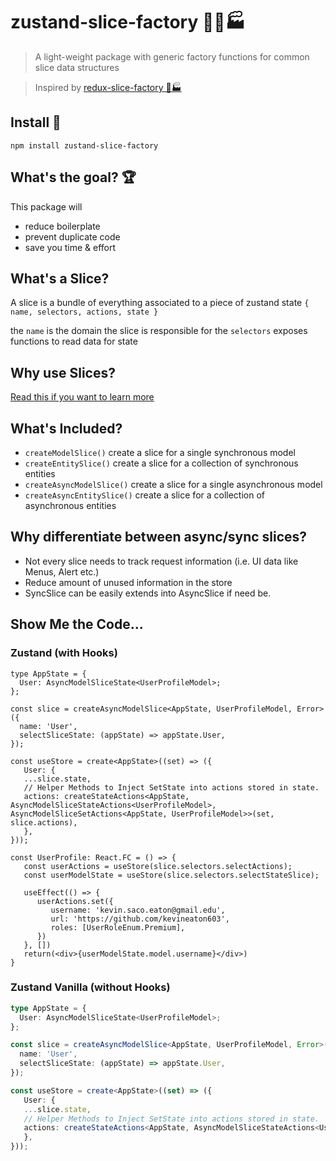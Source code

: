 # zustand-slice-factory 🐻🍕🏭

> A light-weight package with generic factory functions for common slice data structures

> Inspired by [redux-slice-factory 🍕🏭](https://github.com/gregjoeval/package-library/tree/master/packages/redux-slice-factory)

## Install 💾
```shell
npm install zustand-slice-factory
```

## What's the goal? 🏆
This package will
- reduce boilerplate
- prevent duplicate code
- save you time & effort

## What's a Slice?

A slice is a bundle of everything associated to a piece of zustand state `{ name, selectors, actions, state }`

the `name` is the domain the slice is responsible for
the `selectors` exposes functions to read data for state

## Why use Slices?
[Read this if you want to learn more](https://github.com/pmndrs/zustand/wiki/Splitting-the-store-into-separate-slices)

## What's Included?
- `createModelSlice()` create a slice for a single synchronous model 
- `createEntitySlice()` create a slice for a collection of synchronous entities
- `createAsyncModelSlice()` create a slice for a single asynchronous model 
- `createAsyncEntitySlice()` create a slice for a collection of asynchronous entities
## Why differentiate between async/sync slices?

- Not every slice needs to track request information (i.e. UI data like Menus, Alert etc.)
- Reduce amount of unused information in the store
- SyncSlice can be easily extends into AsyncSlice if need be.

## Show Me the Code...

### Zustand (with Hooks)

```tsx
type AppState = {
  User: AsyncModelSliceState<UserProfileModel>;
};

const slice = createAsyncModelSlice<AppState, UserProfileModel, Error>({
  name: 'User',
  selectSliceState: (appState) => appState.User,
});

const useStore = create<AppState>((set) => ({
   User: {
   ...slice.state,
   // Helper Methods to Inject SetState into actions stored in state. 
   actions: createStateActions<AppState, AsyncModelSliceStateActions<UserProfileModel>, AsyncModelSliceSetActions<AppState, UserProfileModel>>(set, slice.actions),
   },
}));

const UserProfile: React.FC = () => {
   const userActions = useStore(slice.selectors.selectActions);
   const userModelState = useStore(slice.selectors.selectStateSlice);

   useEffect(() => {
      userActions.set({
         username: 'kevin.saco.eaton@gmail.edu',
         url: 'https://github.com/kevineaton603',
         roles: [UserRoleEnum.Premium],
      })
   }, [])
   return(<div>{userModelState.model.username}</div>)
}

```

### Zustand Vanilla (without Hooks)

```ts
type AppState = {
  User: AsyncModelSliceState<UserProfileModel>;
};

const slice = createAsyncModelSlice<AppState, UserProfileModel, Error>({
  name: 'User',
  selectSliceState: (appState) => appState.User,
});

const useStore = create<AppState>((set) => ({
   User: {
   ...slice.state,
   // Helper Methods to Inject SetState into actions stored in state. 
   actions: createStateActions<AppState, AsyncModelSliceStateActions<UserProfileModel>, AsyncModelSliceSetActions<AppState, UserProfileModel>>(set, slice.actions),
   },
}));
```